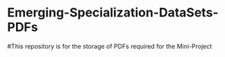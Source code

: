 # Emerging-Specialization-DataSets-PDFs
#This repository is for the storage of PDFs required for the Mini-Project
